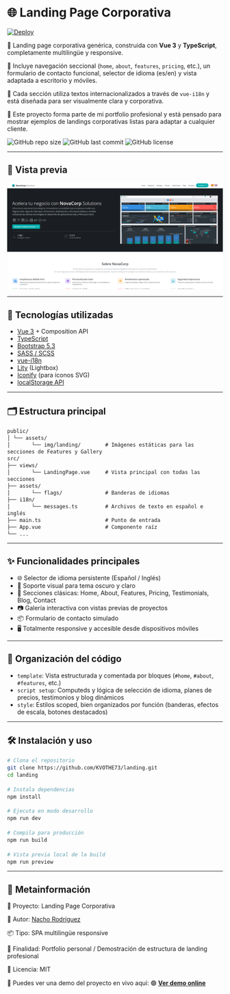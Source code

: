 # 🌐 Landing Page Corporativa

[![Deploy](https://img.shields.io/github/deployments/KVOTHE73/landing/gh-pages?label=GitHub%20Pages)](https://kvothe73.github.io/landing)

🔶 Landing page corporativa genérica, construida con **Vue 3** y **TypeScript**, completamente multilingüe y responsive.

🔶 Incluye navegación seccional (`home`, `about`, `features`, `pricing`, etc.), un formulario de contacto funcional, selector de idioma (es/en) y vista adaptada a escritorio y móviles.

🔶 Cada sección utiliza textos internacionalizados a través de `vue-i18n` y está diseñada para ser visualmente clara y corporativa.

🔶 Este proyecto forma parte de mi portfolio profesional y está pensado para mostrar ejemplos de landings corporativas listas para adaptar a cualquier cliente.

![GitHub repo size](https://img.shields.io/github/repo-size/KVOTHE73/landing)
![GitHub last commit](https://img.shields.io/github/last-commit/KVOTHE73/landing)
![GitHub license](https://img.shields.io/github/license/KVOTHE73/landing)

---

## 📸 Vista previa

![dark](./public/assets/img/landingPreview.png)

---

## 🚀 Tecnologías utilizadas

- [Vue 3](https://vuejs.org/) + Composition API
- [TypeScript](https://www.typescriptlang.org/)
- [Bootstrap 5.3](https://getbootstrap.com/)
- [SASS / SCSS](https://sass-lang.com/)
- [vue-i18n](https://github.com/intlify/vue-i18n-next)
- [Lity](https://sorgalla.com/lity/) (Lightbox)
- [Iconify](https://iconify.design/) (para íconos SVG)
- [localStorage API](https://developer.mozilla.org/en-US/docs/Web/API/Window/localStorage)

---

## 🗂️ Estructura principal

```
public/
│ └── assets/
│       └── img/landing/        # Imágenes estáticas para las secciones de Features y Gallery
src/
├── views/
│       └── LandingPage.vue     # Vista principal con todas las secciones
├── assets/
│       └── flags/              # Banderas de idiomas
├── i18n/
│       └── messages.ts         # Archivos de texto en español e inglés
├── main.ts                     # Punto de entrada
├── App.vue                     # Componente raíz
└── ...
```

---

## ✨ Funcionalidades principales

- 🌐 Selector de idioma persistente (Español / Inglés)
- 🎨 Soporte visual para tema oscuro y claro
- 📌 Secciones clásicas: Home, About, Features, Pricing, Testimonials, Blog, Contact
- 📷 Galería interactiva con vistas previas de proyectos
- 📦 Formulario de contacto simulado
- 🖥️ Totalmente responsive y accesible desde dispositivos móviles

---

## 🧩 Organización del código

- `template`: Vista estructurada y comentada por bloques (`#home`, `#about`, `#features`, etc.)
- `script setup`: Computeds y lógica de selección de idioma, planes de precios, testimonios y blog dinámicos
- `style`: Estilos scoped, bien organizados por función (banderas, efectos de escala, botones destacados)

---

## 🛠️ Instalación y uso

```bash
# Clona el repositorio
git clone https://github.com/KVOTHE73/landing.git
cd landing

# Instala dependencias
npm install

# Ejecuta en modo desarrollo
npm run dev

# Compila para producción
npm run build

# Vista previa local de la build
npm run preview
```

---

## 📅 Metainformación

📁 Proyecto: Landing Page Corporativa

🧠 Autor: [Nacho Rodríguez](https://www.nacho-rodriguez.com)

📦 Tipo: SPA multilingüe responsive

🎯 Finalidad: Portfolio personal / Demostración de estructura de landing profesional

🔗 Licencia: MIT

📣 Puedes ver una demo del proyecto en vivo aquí:
🟢 **[Ver demo online](https://kvothe73.github.io/landing)**
